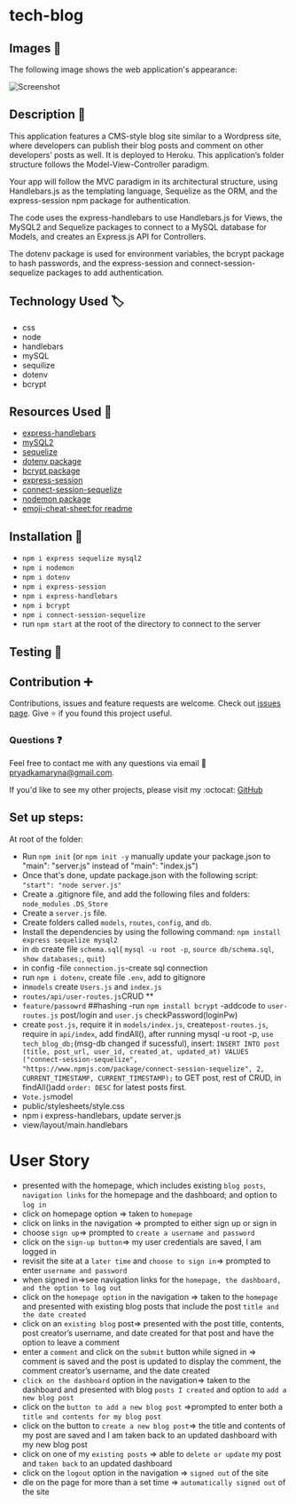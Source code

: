 # tech-blog

## Images :camera_flash:

The following image shows the web application's appearance:

![Screenshot](config/Screenshot1.png)

## Description :page_with_curl:

This application features a CMS-style blog site similar to a Wordpress site, where developers can publish their blog posts and comment on other developers’ posts as well. It is deployed to Heroku. This application’s folder structure follows the Model-View-Controller paradigm.

Your app will follow the MVC paradigm in its architectural structure, using Handlebars.js as the templating language, Sequelize as the ORM, and the express-session npm package for authentication.

 The code uses the express-handlebars to use Handlebars.js for Views, the MySQL2 and Sequelize packages to connect to a MySQL database for Models, and creates an Express.js API for Controllers.

The dotenv package is used for environment variables, the bcrypt package to hash passwords, and the express-session and connect-session-sequelize packages to add authentication.

## Technology Used :label: 

* css
* node
* handlebars
* mySQL
* sequilize
* dotenv
* bcrypt

## Resources Used :wrench: 

* [express-handlebars](https://www.npmjs.com/package/express-handlebars)
* [mySQL2](https://www.npmjs.com/package/mysql2)
* [sequelize](https://www.npmjs.com/package/sequelize) 
* [dotenv package](https://www.npmjs.com/package/dotenv)
* [bcrypt package](https://www.npmjs.com/package/bcrypt)
* [express-session](https://www.npmjs.com/package/express-session)
* [connect-session-sequelize](https://www.npmjs.com/package/connect-session-sequelize)
* [nodemon package](https://www.npmjs.com/package/nodemon)
* [emoji-cheat-sheet:for readme](https://github.com/ikatyang/emoji-cheat-sheet)

## Installation :electric_plug:

* `npm i express sequelize mysql2`
* `npm i nodemon`
* `npm i dotenv`
* `npm i express-session`
* `npm i express-handlebars`
* `npm i bcrypt`
* `npm i connect-session-sequelize`
* run `npm start` at the root of the directory to connect to the server

## Testing :repeat_one:


## Contribution :heavy_plus_sign: 

Contributions, issues and feature requests are welcome. 
Check out [issues page](https://github.com/MarynaPR/tech-blog/issues). 
Give :star: if you found this project useful. 

### Questions :question: 
Feel free to contact me with any questions via email :e-mail: pryadkamaryna@gmail.com. 
  
If you'd like to see my other projects, please visit my :octocat: 
[GitHub](https://github.com/MarynaPR?tab=repositories)


## Set up steps:

At root of the folder:
* Run `npm init` (or `npm init -y`  manually update your package.json to "main": "server.js" instead of "main": "index.js")
* Once that's done, update package.json with the following script:
`"start": "node server.js"`
* Create a .gitignore file, and add the following files and folders:
`node_modules`
`.DS_Store`
* Create a `server.js` file.
* Create folders called `models`, `routes`, `config`, and `db`.
* Install the dependencies by using the following command:
`npm install express sequelize mysql2`
* in `db` create file `schema.sql`( `mysql -u root -p`, `source db/schema.sql`, `show databases;`, `quit`)
* in config -file `connection.js`-create sql connection
* run `npm i dotenv`, create file `.env`, add to gitignore
* in`models` create `Users.js` and `index.js`
* `routes/api/user-routes.js`CRUD
** 
* `feature/passowrd` ##hashing -run `npm install bcrypt` -addcode to `user-routes.js` post/login and `user.js` checkPassword(loginPw)
* create `post.js`, require it in `models/index.js`, create`post-routes.js`, require in `api/index`, add findAll(), after running mysql -u root -p, `use tech_blog_db;`(msg-db changed if sucessful), insert: `INSERT INTO post (title, post_url, user_id, created_at, updated_at) VALUES ("connect-session-sequelize",`
`"https://www.npmjs.com/package/connect-session-sequelize", 2, CURRENT_TIMESTAMP, CURRENT_TIMESTAMP);` to GET post, rest of CRUD, in findAll()add `order: DESC` for latest posts first.
* `Vote.js`model 
* public/stylesheets/style.css
* npm i express-handlebars, update server.js
* view/layout/main.handlebars

# User Story
* presented with the homepage, which includes existing `blog posts`, `navigation links` for the homepage and the dashboard; and option to `log in`
* click on homepage option => taken to `homepage`
* click on links in the navigation => prompted to either sign up or sign in
* choose `sign up`=> prompted to `create a username and password`
* click on the `sign-up button`=> my user credentials are saved, I am logged in
* revisit the site at a `later time` and `choose to sign in`=> prompted to enter `username and password`
* when signed in=>see navigation links for the `homepage, the dashboard, and the option to log out`
* click on the `homepage option` in the navigation => taken to the `homepage` and presented with existing blog posts that include the post `title and the date created`
* click on an `existing blog` post=> presented with the post title, contents, post creator’s username, and date created for that post and have the option to leave a comment
* enter a `comment` and click on the `submit` button while signed in => comment is saved and the post is updated to display the comment, the comment creator’s username, and the date created
* `click on the dashboard` option in the navigation=> taken to the dashboard and presented with blog `posts I created` and option to `add a new blog post` 
* click on the `button to add a new blog post` =>prompted to enter both a `title and contents for my blog post`
* click on the button to `create a new blog post`=> the title and contents of my post are saved and I am taken back to an updated dashboard with my new blog post
* click on one of my `existing posts` => able to `delete or update` my post and `taken back` to an updated dashboard
* click on the `logout` option in the navigation => `signed out` of the site
* dle on the page for more than a set time => `automatically signed out` of the site 
